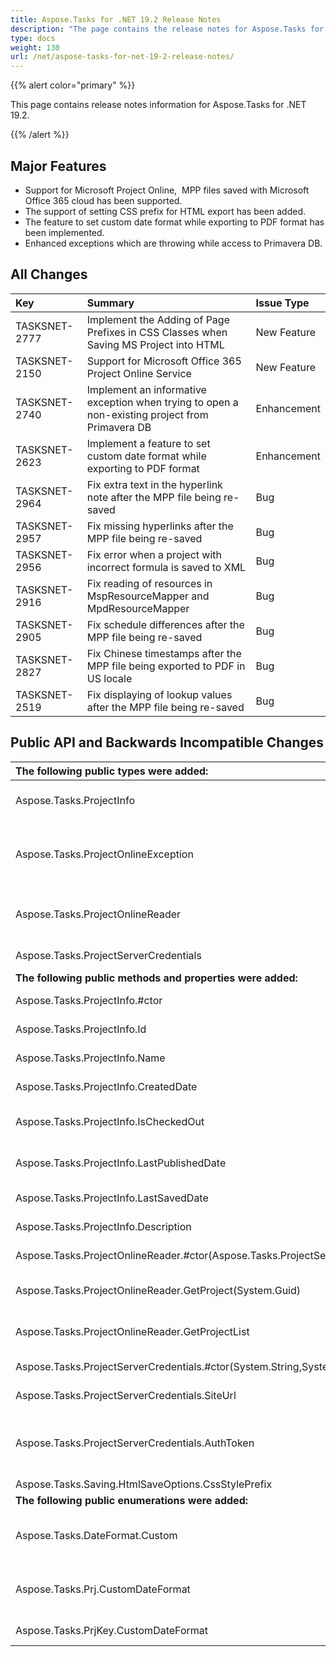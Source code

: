 ```yaml
---
title: Aspose.Tasks for .NET 19.2 Release Notes
description: "The page contains the release notes for Aspose.Tasks for .NET 19.2."
type: docs
weight: 130
url: /net/aspose-tasks-for-net-19-2-release-notes/
---
```


{{% alert color="primary" %}} 

This page contains release notes information for Aspose.Tasks for .NET 19.2.

{{% /alert %}}

## **Major Features**
- Support for Microsoft Project Online,  MPP files saved with Microsoft Office 365 cloud has been supported.
- The support of setting CSS prefix for HTML export has been added.
- The feature to set custom date format while exporting to PDF format has been implemented.
- Enhanced exceptions which are throwing while access to Primavera DB.

## **All Changes**

|**Key**|**Summary**|**Issue Type**|
| :- | :- | :- |
|TASKSNET-2777|Implement the Adding of Page Prefixes in CSS Classes when Saving MS Project into HTML|New Feature|
|TASKSNET-2150|Support for Microsoft Office 365 Project Online Service|New Feature|
|TASKSNET-2740|Implement an informative exception when trying to open a non-existing project from Primavera DB|Enhancement|
|TASKSNET-2623|Implement a feature to set custom date format while exporting to PDF format|Enhancement|
|TASKSNET-2964|Fix extra text in the hyperlink note after the MPP file being re-saved|Bug|
|TASKSNET-2957|Fix missing hyperlinks after the MPP file being re-saved|Bug|
|TASKSNET-2956|Fix error when a project with incorrect formula is saved to XML|Bug|
|TASKSNET-2916|Fix reading of resources in MspResourceMapper and MpdResourceMapper|Bug|
|TASKSNET-2905|Fix schedule differences after the MPP file being re-saved|Bug|
|TASKSNET-2827|Fix Chinese timestamps after the MPP file being exported to PDF in US locale|Bug|
|TASKSNET-2519|Fix displaying of lookup values after the MPP file being re-saved|Bug|

## **Public API and Backwards Incompatible Changes**

|**The following public types were added:**|**Description**|
| :- | :- |
|Aspose.Tasks.ProjectInfo|Brief info about the published project available on Project Online.|
|Aspose.Tasks.ProjectOnlineException|Represents an exception which is thrown when errors are found during the reading of a project from Project Online.|
|Aspose.Tasks.ProjectOnlineReader|The class which provides the methods to retrieve projects from the specified Project Online account.|
|Aspose.Tasks.ProjectServerCredentials|Credentials which are used to connect to Project Online.|
|**The following public methods and properties were added:**|**Description**|
|Aspose.Tasks.ProjectInfo.#ctor|Initializes a new instance of the <see cref="T:Aspose.Tasks.ProjectInfo" /> class.|
|Aspose.Tasks.ProjectInfo.Id|Initializes a new instance of the <see cref="T:Aspose.Tasks.Project" /> class.|
|Aspose.Tasks.ProjectInfo.Name|Gets the name of the project.|
|Aspose.Tasks.ProjectInfo.CreatedDate|Gets the date and time when the project was created.|
|Aspose.Tasks.ProjectInfo.IsCheckedOut|Gets a value indicating whether the project is checked out.|
|Aspose.Tasks.ProjectInfo.LastPublishedDate|Gets the most recent date when the project was published.|
|Aspose.Tasks.ProjectInfo.LastSavedDate|Gets the most recent date when the project was saved.|
|Aspose.Tasks.ProjectInfo.Description|Gets the description of the project.|
|Aspose.Tasks.ProjectOnlineReader.#ctor(Aspose.Tasks.ProjectServerCredentials)|Initializes a new instance of the <see cref="T:Aspose.Tasks.ProjectOnlineReader" /> class.|
|Aspose.Tasks.ProjectOnlineReader.GetProject(System.Guid)|Gets the project with the specified GUID from the Project Online.|
|Aspose.Tasks.ProjectOnlineReader.GetProjectList|Gets the list of published projects in the current Project Online account.|
|Aspose.Tasks.ProjectServerCredentials.#ctor(System.String,System.String)|Initializes a new instance of the <see cref="T:Aspose.Tasks.ProjectServerCredentials" /> class.|
|Aspose.Tasks.ProjectServerCredentials.SiteUrl|Gets the URL of the SharePoint site.|
|Aspose.Tasks.ProjectServerCredentials.AuthToken|Gets the authorization token for the SharePoint. Can be retrieved using SharePointOnlineCredentials class from|
|Aspose.Tasks.Saving.HtmlSaveOptions.CssStylePrefix|Gets or sets css style prefix.|
|**The following public enumerations were added:**|**Description**|
|Aspose.Tasks.DateFormat.Custom|Datetime values are formatted using format string which is set to the project's <see cref="F:Aspose.Tasks.Prj.CustomDateFormat" /> property.|
|Aspose.Tasks.Prj.CustomDateFormat|Project view custom date format. Used to format dates when Prj.DateFormat property is set to <see cref="F:Aspose.Tasks.DateFormat.Custom" />.|
|Aspose.Tasks.PrjKey.CustomDateFormat|Represents user-defined date format.|

